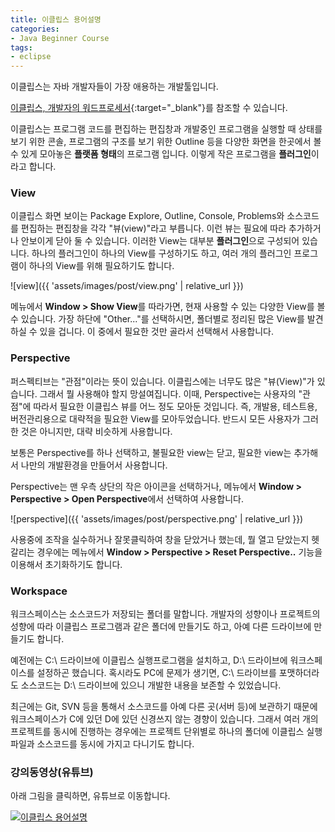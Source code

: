 ```yaml
---
title: 이클립스 용어설명
categories:
- Java Beginner Course
tags:
- eclipse
---
```


이클립스는 자바 개발자들이 가장 애용하는 개발툴입니다.

[이클립스, 개발자의 워드프로세서](https://ororox.tistory.com/2){:target="_blank"}를 참조할 수 있습니다.

이클립스는 프로그램 코드를 편집하는 편집창과 개발중인 프로그램을 실행할 때 상태를 보기 위한 콘솔, 프로그램의 구조를 보기 위한 Outline 등을 다양한 화면을 한곳에서 볼 수 있게 모아놓은 **플랫폼 형태**의 프로그램 입니다. 이렇게 작은 프로그램을 **플러그인**이라고 합니다.

### View
이클립스 화면 보이는 Package Explore, Outline, Console, Problems와 소스코드를 편집하는 편집창을 각각 "뷰(view)"라고 부릅니다. 이런 뷰는 필요에 따라 추가하거나 안보이게 닫아 둘 수 있습니다. 이러한 View는 대부분 **플러그인**으로 구성되어 있습니다. 하나의 플러그인이 하나의 View를 구성하기도 하고, 여러 개의 플러그인 프로그램이 하나의 View를 위해 필요하기도 합니다.

![view]({{ 'assets/images/post/view.png' | relative_url }})

메뉴에서 **Window > Show View**를 따라가면, 현재 사용할 수 있는 다양한 View를 볼 수 있습니다. 가장 하단에 "Other..."를 선택하시면, 폴더별로 정리된 많은 View를 발견하실 수 있을 겁니다. 이 중에서 필요한 것만 골라서 선택해서 사용합니다.


### Perspective
퍼스펙티브는 "관점"이라는 뜻이 있습니다. 이클립스에는 너무도 많은 "뷰(View)"가 있습니다. 그래서 뭘 사용해야 할지 망설여집니다. 이때, Perspective는 사용자의 "관점"에 따라서 필요한 이클립스 뷰를 어느 정도 모아둔 것입니다. 즉, 개발용, 테스트용, 버전관리용으로 대략적을 필요한 View를 모아두었습니다. 반드시 모든 사용자가 그러한 것은 아니지만, 대략 비슷하게 사용합니다.

보통은 Perspective를 하나 선택하고, 불필요한 view는 닫고, 필요한 view는 추가해서 나만의 개발환경을 만들어서 사용합니다.

Perspective는 맨 우측 상단의 작은 아이콘을 선택하거나, 메뉴에서  **Window > Perspective > Open Perspective**에서 선택하여 사용합니다.   

![perspective]({{ 'assets/images/post/perspective.png' | relative_url }})

사용중에 조작을 실수하거나 잘못클릭하여 창을 닫았거나 했는데, 뭘 열고 닫았는지 헷갈리는 경우에는 메뉴에서  **Window > Perspective > Reset Perspective..** 기능을 이용해서 초기화하기도 합니다.

### Workspace
워크스페이스는 소스코드가 저장되는 폴더를 말합니다. 개발자의 성향이나 프로젝트의 성향에 따라 이클립스 프로그램과 같은 폴더에 만들기도 하고, 아예 다른 드라이브에 만들기도 합니다.

예전에는 C:\ 드라이브에 이클립스 실행프로그램을 설치하고, D:\ 드라이브에 워크스페이스를 설정하곤 했습니다. 혹시라도 PC에 문제가 생기면, C:\ 드라이브를 포맷하더라도 소스코드는 D:\ 드라이브에 있으니 개발한 내용을 보존할 수 있었습니다.

최근에는 Git, SVN 등을 통해서 소스코드를 아예 다른 곳(서버 등)에 보관하기 때문에 워크스페이스가 C에 있던 D에 있던 신경쓰지 않는 경향이 있습니다. 그래서 여러 개의 프로젝트를 동시에 진행하는 경우에는 프로젝트 단위별로 하나의 폴더에 이클립스 실행파일과 소스코드를 동시에 가지고 다니기도 합니다.

### 강의동영상(유튜브)

아래 그림을 클릭하면, 유튜브로 이동합니다.

[![이클립스 용어설명](https://i9.ytimg.com/vi_webp/5TLk3N9SkOo/mqdefault.webp?sqp=CIiD4vsF&rs=AOn4CLCS04pyCExPmeNptIkQOX2m5NwIjw)](https://youtu.be/5TLk3N9SkOo)
